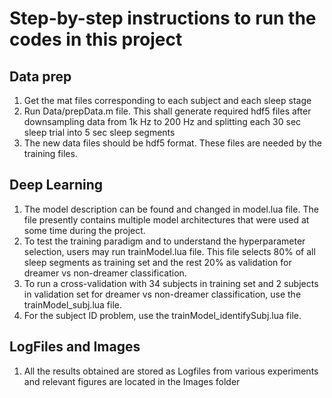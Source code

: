 # Step-by-step instructions to run the codes in this project

## Data prep
1. Get the mat files corresponding to each subject and each sleep stage
2. Run Data/prepData.m file. This shall generate required hdf5 files after downsampling data from 1k Hz to 200 Hz and splitting each 30 sec sleep trial into 5 sec sleep segments
3. The new data files should be hdf5 format. These files are needed by the training files. 

## Deep Learning
1. The model description can be found and changed in model.lua file. The file presently contains multiple model architectures that were used at some time during the project. 
2. To test the training paradigm and to understand the hyperparameter selection, users may run trainModel.lua file. This file selects 80% of all sleep segments as training set and the rest 20% as validation for dreamer vs non-dreamer classification.
3. To run a cross-validation with 34 subjects in training set and 2 subjects in validation set for dreamer vs non-dreamer classification, use the trainModel_subj.lua file.
4. For the subject ID problem, use the trainModel_identifySubj.lua file.

## LogFiles and Images
1. All the results obtained are stored as Logfiles from various experiments and relevant figures are located in the Images folder
